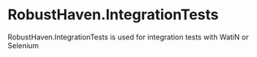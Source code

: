 RobustHaven.IntegrationTests
============================

RobustHaven.IntegrationTests is used for integration tests with WatiN or Selenium